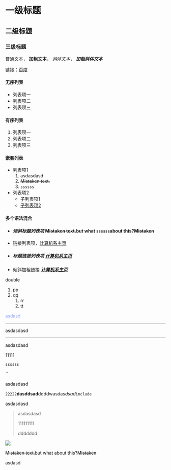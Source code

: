 # 一级标题

## 二级标题

### 三级标题



普通文本， **加粗文本**， *斜体文本*， ***加粗斜体文本***

链接：[百度](http://baidu.com)

#### 无序列表

- 列表项一
- 列表项二
- 列表项三



#### 有序列表

1. 列表项一
2. 列表项二
3. 列表项三

#### 嵌套列表

- 列表项1
    1. asdasdasd
    2. ~~Mistaken text.~~
    3. `ssssss`
- 列表项2
    - 子列表项1
    - <u>子列表项2</u>



#### 多个语法混合

- #### *倾斜标题列表项* ~~Mistaken text.~~but what `ssssss`about this?~~Mistaken~~

- 链接列表项，[计算机系主页](http://cs.nju.edu.cn)

- ##### 标题链接列表项 [计算机系主页](http://cs.nju.edu.cn)

- 倾斜加粗链接 ***[计算机系主页](http://cs.nju.edu.cn)***



double



1. pp
2. qq
    1. rr
    2. tt

<font color=#99aaff>asdasd</font>

---

asdasdasd

---

asdasdasd

11111

`ssssss`

``

asdasdasd

`22222`**dasddsad**ddddwasdas*dsad*`include`

asdasdasd

> asdasdasd
>
> 111111111
>
> ddddddd

![](D:\NJU_Study\Github\java-2019-homeworks\3-OOPAdvanced\史文泰-171860588\SRCFile\0.jpg)

~~Mistaken text.~~but what about this?~~Mistaken~~

asdasd